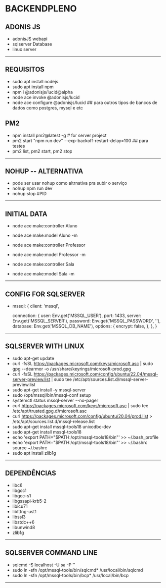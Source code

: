 # BACKENDPLENO
## ADONIS JS
- adonisJS webapi
- sqlserver Database
- linux server
---
## REQUISITOS
- sudo apt install nodejs
- sudo apt install npm
- npm i @adonisjs/lucid@alpha
- node ace invoke @adonisjs/lucid
- node ace configure @adonisjs/lucid ## para outros tipos de bancos de dados como postgres, mysql e etc

## PM2
- npm install pm2@latest -g  # for server project
- pm2 start "npm run dev" --exp-backoff-restart-delay=100  ## para testes
- pm2 list, pm2 start, pm2 stop
---

## NOHUP -- ALTERNATIVA

- pode ser usar nohup como altrnativa pra subir o serviço
- nohup npm run dev
- nohup stop #PID
---


## INITIAL DATA
- node ace make:controller Aluno
- node ace make:model Aluno -m

- node ace make:controller Professor
- node ace make:model Professor -m

- node ace make:controller Sala
- node ace make:model Sala -m
---


## CONFIG FOR SQLSERVER
-    mssql: {
			client: 'mssql',

      connection: {
				user: Env.get('MSSQL_USER'),
				port: 1433,
				server: Env.get('MSSQL_SERVER'),
				password: Env.get('MSSQL_PASSWORD', ''),
				database: Env.get('MSSQL_DB_NAME'),
        options: {
          encrypt: false,
        },
      },
}
---



## SQLSERVER WITH LINUX
- sudo apt-get update
- curl -fsSL https://packages.microsoft.com/keys/microsoft.asc | sudo gpg --dearmor -o /usr/share/keyrings/microsoft-prod.gpg
- curl -fsSL https://packages.microsoft.com/config/ubuntu/22.04/mssql-server-preview.list | sudo tee /etc/apt/sources.list.d/mssql-server-preview.list
- sudo apt-get install -y mssql-server
- sudo /opt/mssql/bin/mssql-conf setup
- systemctl status mssql-server --no-pager
- curl https://packages.microsoft.com/keys/microsoft.asc | sudo tee /etc/apt/trusted.gpg.d/microsoft.asc
- curl https://packages.microsoft.com/config/ubuntu/20.04/prod.list > /etc/apt/sources.list.d/mssql-release.list
- sudo apt-get install mssql-tools18 unixodbc-dev
- sudo apt-get install mssql-tools18
- echo 'export PATH="$PATH:/opt/mssql-tools18/bin"' >> ~/.bash_profile
- echo 'export PATH="$PATH:/opt/mssql-tools18/bin"' >> ~/.bashrc source ~/.bashrc
- sudo apt install zlib1g
---


## DEPENDÊNCIAS
- libc6
- libgcc1
- libgcc-s1
- libgssapi-krb5-2
- libicu71
- liblttng-ust1
- libssl3
- libstdc++6
- libunwind8
- zlib1g
---

## SQLSERVER COMMAND LINE
- sqlcmd -S localhost -U sa -P '<YourPassword>'
- sudo ln -sfn /opt/mssql-tools/bin/sqlcmd* /usr/local/bin/sqlcmd
- sudo ln -sfn /opt/mssql-tools/bin/bcp* /usr/local/bin/bcp
---

